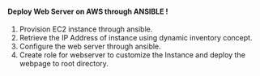 #### Deploy Web Server on AWS through ANSIBLE !
1. Provision EC2 instance through ansible.
2. Retrieve the IP Address of instance using dynamic inventory concept.
3. Configure the web server through ansible.
4. Create role for webserver to customize the Instance and deploy the webpage to root directory.



